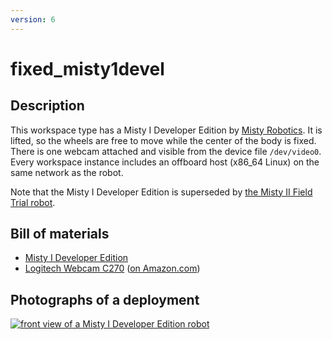 ```yaml
---
version: 6
---
```


# fixed_misty1devel

## Description

This workspace type has a Misty I Developer Edition by [Misty Robotics](
https://www.mistyrobotics.com/). It is lifted, so the wheels are free to move
while the center of the body is fixed.  There is one webcam attached and
visible from the device file `/dev/video0`.  Every workspace
instance includes an offboard host (x86_64 Linux) on the same network as the
robot.

Note that the Misty I Developer Edition is superseded by [the Misty II Field
Trial robot](fixed_misty2fieldtrial.html).


## Bill of materials

* [Misty I Developer Edition](https://web.archive.org/web/20190310204317/https://docs.mistyrobotics.com/docs/robots/misty-i/)
* [Logitech Webcam C270](https://support.logitech.com/en_us/product/hd-webcam-c270) ([on Amazon.com](https://www.amazon.com/Logitech-Widescreen-designed-Calling-Recording/dp/B004FHO5Y6/))


## Photographs of a deployment

<a title="enlarge" href="figures/fixed_misty1devel_frontview.jpg">![front view of a Misty I Developer Edition robot](figures/480px-fixed_misty1devel_frontview.jpg)</a>
